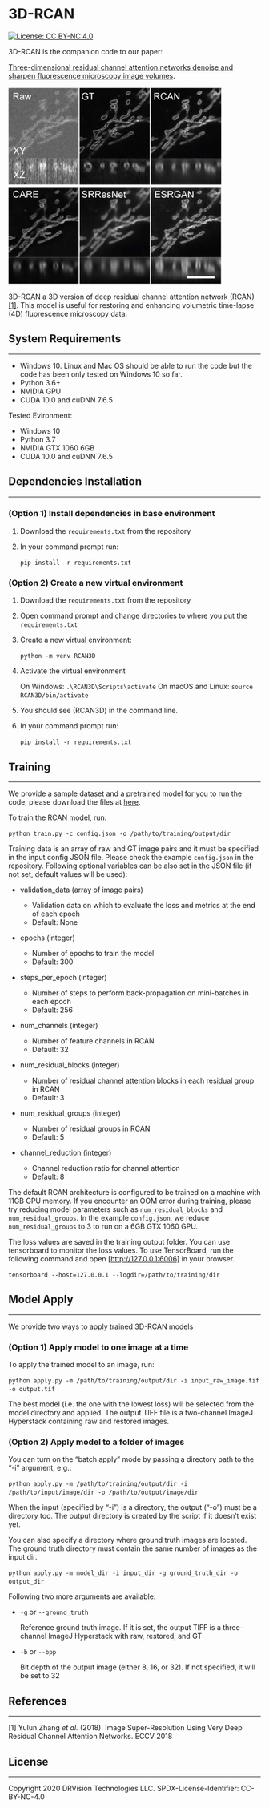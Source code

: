 # 3D-RCAN

[![License: CC BY-NC 4.0](https://img.shields.io/badge/License-CC%20BY--NC%204.0-lightgrey.svg)](https://creativecommons.org/licenses/by-nc/4.0/)

3D-RCAN is the companion code to our paper:

[Three-dimensional residual channel attention networks denoise and sharpen fluorescence microscopy image volumes](https://www.biorxiv.org/content/10.1101/2020.08.27.270439v1).

![Example](figures/example.png)

3D-RCAN a 3D version of deep residual channel attention network (RCAN) [[1]](#1). This model is useful for restoring and enhancing volumetric time-lapse (4D) fluorescence microscopy data.

## System Requirements

---

- Windows 10. Linux and Mac OS should be able to run the code but the code has been only tested on Windows 10 so far.
- Python 3.6+
- NVIDIA GPU
- CUDA 10.0 and cuDNN 7.6.5

Tested Evironment:

- Windows 10
- Python 3.7
- NVIDIA GTX 1060 6GB
- CUDA 10.0 and cuDNN 7.6.5

## Dependencies Installation

---

### (Option 1) Install dependencies in base environment

1. Download the `requirements.txt` from the repository
2. In your command prompt run:

    `pip install -r requirements.txt`

### (Option 2) Create a new virtual environment

1. Download the `requirements.txt` from the repository
2. Open command prompt and change directories to where you put the `requirements.txt`
3. Create a new virtual environment:

    `python -m venv RCAN3D`

4. Activate the virtual environment

    On Windows: `.\RCAN3D\Scripts\activate`
    On macOS and Linux: `source RCAN3D/bin/activate`

5. You should see (RCAN3D) in the command line.

6. In your command prompt run:

    `pip install -r requirements.txt`

## Training

---

We provide a sample dataset and a pretrained model for you to run the code, please download the files at
[here](https://www.dropbox.com/sh/hieldept1x476dw/AAC0pY3FrwdZBctvFF0Fx0L3a?dl=0).

To train the RCAN model, run:

`python train.py -c config.json -o /path/to/training/output/dir`

Training data is an array of raw and GT image pairs and it must be specified in the input config JSON file. Please check the example `config.json` in the repository. Following optional variables can be also set in the JSON file (if not set, default values will be used):

- validation_data (array of image pairs)
  - Validation data on which to evaluate the loss and metrics at the end of each epoch
  - Default: None

- epochs (integer)
  - Number of epochs to train the model
  - Default: 300

- steps_per_epoch (integer)
  - Number of steps to perform back-propagation on mini-batches in each epoch
  - Default: 256

- num_channels (integer)
  - Number of feature channels in RCAN
  - Default: 32

- num_residual_blocks (integer)
  - Number of residual channel attention blocks in each residual group in RCAN
  - Default: 3

- num_residual_groups (integer)
  - Number of residual groups in RCAN
  - Default: 5

- channel_reduction (integer)
  - Channel reduction ratio for channel attention
  - Default: 8

The default RCAN architecture is configured to be trained on a machine with 11GB GPU memory. If you encounter an OOM error during training, please try reducing model parameters such as `num_residual_blocks` and `num_residual_groups`. In the example `config.json`, we reduce `num_residual_groups` to 3 to run on a 6GB GTX 1060 GPU.

The loss values are saved in the training output folder. You can use tensorboard to monitor the loss values. To use TensorBoard, run the following command and open [http://127.0.0.1:6006] in your browser.

`tensorboard --host=127.0.0.1 --logdir=/path/to/training/dir`

## Model Apply

---

We provide two ways to apply trained 3D-RCAN models

### (Option 1) Apply model to one image at a time

To apply the trained model to an image, run:

`python apply.py -m /path/to/training/output/dir -i input_raw_image.tif -o output.tif`

The best model (i.e. the one with the lowest loss) will be selected from the model directory and applied. The output TIFF file is a two-channel ImageJ Hyperstack containing raw and restored images.

### (Option 2) Apply model to a folder of images

You can turn on the “batch apply” mode by passing a directory path to the “-i” argument, e.g.:

`python apply.py -m /path/to/training/output/dir -i /path/to/input/image/dir -o /path/to/output/image/dir`

When the input (specified by “-i”) is a directory, the output (“-o”) must be a directory too. The output directory is created by the script if it doesn’t exist yet.

You can also specify a directory where ground truth images are located. The ground truth directory must contain the same number of images as the input dir.

`python apply.py -m model_dir -i input_dir -g ground_truth_dir -o output_dir`

Following two more arguments are available:

- `-g` or `--ground_truth`

    Reference ground truth image. If it is set, the output TIFF is a three-channel ImageJ Hyperstack with raw, restored, and GT
- `-b` or `--bpp`

    Bit depth of the output image (either 8, 16, or 32). If not specified, it will be set to 32

## References

---

<a id="1">[1]</a>
Yulun Zhang *et al.* (2018).
Image Super-Resolution Using Very Deep
Residual Channel Attention Networks.
ECCV 2018

## License

---
Copyright 2020 DRVision Technologies LLC.
SPDX-License-Identifier: CC-BY-NC-4.0
